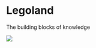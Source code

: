 # Legoland
The building blocks of knowledge 

![](https://cdn4.iconfinder.com/data/icons/childhood-and-toys/53/31-512.png)
